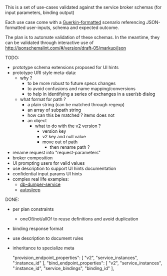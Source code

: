 This is a set of use-cases validated against the service broker schemas (for input parameters, binding output)
 
 Each use case come with a [Guerkin-formatted](https://cucumber.io/docs/reference) scenario referencing JSON-formatted user-inputs, schema and expected outcome.
 
 The plan is to automate validation of these schemas. In the meantime, they can be validated through interactive use of http://jsonschemalint.com/#/version/draft-05/markup/json
 
 TODO:
 - prototype schema extensions proposed for UI hints 
 - prototype URI style meta-data:
    - why ?
        - to be more robust to future specs changes
        - to avoid confusions and name mapping/conversions
        - to help in identifying a series of exchanges in a user/sb dialog
    - what format for path ? 
       - a plain string (can be matched through regexp)
       - an array of subpath string 
        - how can this be matched ? items does not 
       - an object 
          - what to do with the v2 version ?
            - version key
            - v2 key and null value
            - move out of path
                - then rename path ? 
 - rename request into "request-parameters"
 - broker composition
 - UI prompting users for valid values
 - use description to support UI hints documentation
 - confidential input params UI hints
 - complex real life examples: 
    - [db-dumper-service](https://github.com/orange-cloudfoundry/db-dumper-service)
    - [autosleep](https://github.com/cloudfoundry-community/autosleep) 
 
DONE:
- per plan constraints
    - oneOf/not/allOf to reuse definitions and avoid duplication
- binding response format
- use description to document rules
- inheritance to specialize meta
    

    "provision_endpoint_properties": [
      "v2",
      "service_instances",
      ":instance_id"
    ],
    "bind_endpoint_properties": [
      "v2",
      "service_instances",
      ":instance_id",
      "service_bindings",
      "binding_id"
    ],